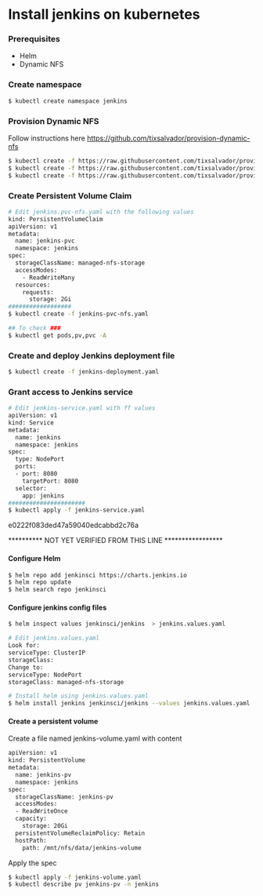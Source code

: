 # Install jenkins on kubernetes
### Prerequisites
- Helm
- Dynamic NFS

### Create namespace
```sh
$ kubectl create namespace jenkins
```

### Provision Dynamic NFS
Follow instructions here https://github.com/tixsalvador/provision-dynamic-nfs
```sh
$ kubectl create -f https://raw.githubusercontent.com/tixsalvador/provision-dynamic-nfs/main/rbac.yaml
$ kubectl create -f https://raw.githubusercontent.com/tixsalvador/provision-dynamic-nfs/main/class.yaml
$ kubectl create -f https://raw.githubusercontent.com/tixsalvador/provision-dynamic-nfs/main/deployment.yaml
```

### Create Persistent Volume Claim
```sh
# Edit jenkins.pvc-nfs.yaml with the following values
kind: PersistentVolumeClaim
apiVersion: v1
metadata:
  name: jenkins-pvc
  namespace: jenkins
spec:
  storageClassName: managed-nfs-storage
  accessModes:
    - ReadWriteMany
  resources:
    requests:
      storage: 2Gi
##################
$ kubectl create -f jenkins-pvc-nfs.yaml

## To check ###
$ kubectl get pods,pv,pvc -A
```

### Create and deploy  Jenkins deployment file
```sh
$ kubectl create -f jenkins-deployment.yaml
```

### Grant access to Jenkins service
```sh
# Edit jenkins-service.yaml with ff values
apiVersion: v1
kind: Service
metadata:
  name: jenkins
  namespace: jenkins
spec:
  type: NodePort
  ports:
  - port: 8080
    targetPort: 8080
  selector:
    app: jenkins
######################
$ kubectl apply -f jenkins-service.yaml
```

e0222f083ded47a59040edcabbd2c76a













********** NOT YET VERIFIED FROM THIS LINE *****************
#### Configure Helm
``` sh
$ helm repo add jenkinsci https://charts.jenkins.io
$ helm repo update
$ helm search repo jenkinsci
```

#### Configure jenkins config files
```sh
$ helm inspect values jenkinsci/jenkins  > jenkins.values.yaml

# Edit jenkins.values.yaml
Look for:
serviceType: ClusterIP
storageClass:
Change to:
serviceType: NodePort
storageClass: managed-nfs-storage

# Install helm using jenkins.values.yaml
$ helm install jenkins jenkinsci/jenkins --values jenkins.values.yaml  --namespace jenkins
```

#### Create a persistent volume
Create a file named jenkins-volume.yaml with content
```sh
apiVersion: v1
kind: PersistentVolume
metadata:
  name: jenkins-pv
  namespace: jenkins
spec:
  storageClassName: jenkins-pv
  accessModes:
  - ReadWriteOnce
  capacity:
    storage: 20Gi
  persistentVolumeReclaimPolicy: Retain
  hostPath:
    path: /mnt/nfs/data/jenkins-volume
```

Apply the spec
```sh
$ kubectl apply -f jenkins-volume.yaml
$ kubectl describe pv jenkins-pv -n jenkins
```

